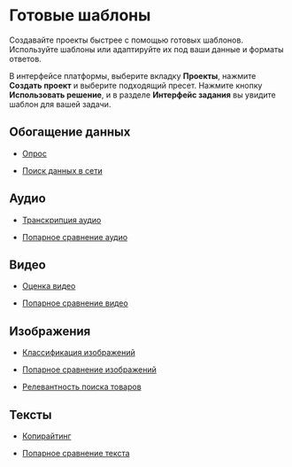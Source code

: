# Готовые шаблоны

Создавайте проекты быстрее с помощью готовых шаблонов. Используйте шаблоны или адаптируйте их под ваши данные и форматы ответов.

В интерфейсе платформы, выберите вкладку **Проекты**, нажмите **Создать проект** и выберите подходящий пресет. Нажмите кнопку **Использовать решение**, и в разделе **Интерфейс задания** вы увидите шаблон для вашей задачи.

## Обогащение данных

- [Опрос](survey.md)

- [Поиск данных в сети](data-search.md)

## Аудио

- [Транскрипция аудио](audio-transcript.md)

- [Попарное сравнение аудио](sbs-audio.md)

## Видео

- [Оценка видео](video-moderation.md)

- [Попарное сравнение видео](sbs-video.md)

## Изображения

- [Классификация изображений](image-classification.md)

- [Попарное сравнение изображений](sbs-image.md)

- [Релевантность поиска товаров](product-search-relevance.md)

## Тексты

- [Копирайтинг](copywriting.md)

- [Попарное сравнение текста](sbs-text.md)